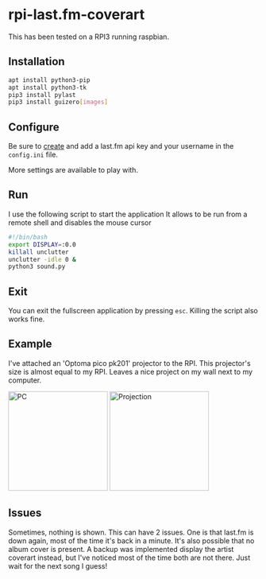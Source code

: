 # rpi-last.fm-coverart

This has been tested on a RPI3 running raspbian.

## Installation
```bash
apt install python3-pip
apt install python3-tk
pip3 install pylast
pip3 install guizero[images]
```
## Configure
Be sure to [create](https://www.last.fm/api/) and add a last.fm api key and your username in the `config.ini` file.

More settings are available to play with.

## Run
I use the following script to start the application
It allows to be run from a remote shell and disables the mouse cursor
```bash
#!/bin/bash
export DISPLAY=:0.0
killall unclutter
unclutter -idle 0 &
python3 sound.py
```
## Exit
You can exit the fullscreen application by pressing `esc`.
Killing the script also works fine.

## Example
I've attached an 'Optoma pico pk201' projector to the RPI. This projector's size is almost equal to my RPI.
Leaves a nice project on my wall next to my computer.

<img src="https://i.ibb.co/WnZ7Hw5/Screenshot-from-2020-05-27-13-50-27.png" width="200" height="200" alt="PC" />
<img src="https://i.ibb.co/DtKTf7D/IMG-20200527-134202-01.jpg" width="200" height="200" alt="Projection" />

## Issues
Sometimes, nothing is shown. This can have 2 issues. One is that last.fm is down again, most of the time it's back in a minute.
It's also possible that no album cover is present. A backup was implemented display the artist coverart instead, but I've noticed most of the time both are not there. Just wait for the next song I guess!